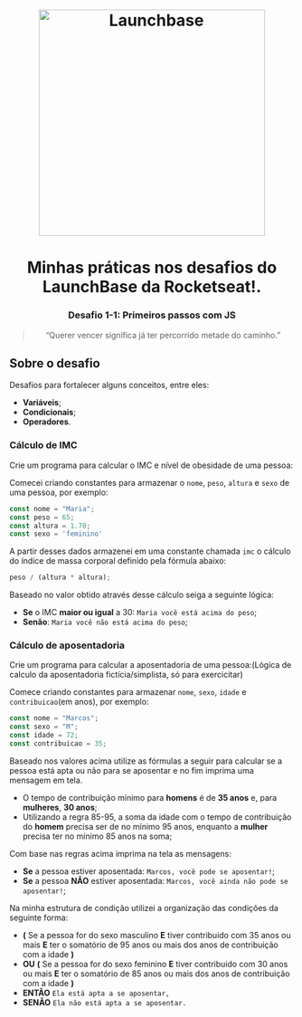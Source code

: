 <h1 align="center">
    <img alt="Launchbase" src="https://storage.googleapis.com/golden-wind/bootcamp-launchbase/logo.png" width="400px" />
</h1>
<h1 align="center">
    Minhas práticas nos desafios do LaunchBase da Rocketseat!.
</h1>

<h3 align="center">
  Desafio 1-1: Primeiros passos com JS
</h3>

<blockquote align="center">“Querer vencer significa já ter percorrido metade do caminho.”</blockquote>

<p align="center">

  <a href="https://www.linkedin.com/in/lucas-de-lima-azsura/">  
  </a>
</p>

## Sobre o desafio

Desafios para fortalecer alguns conceitos, entre eles:

- **Variáveis**;
- **Condicionais**;
- **Operadores**.

### Cálculo de IMC

Crie um programa para calcular o IMC e nível de obesidade de uma pessoa:

Comecei criando constantes para armazenar o `nome`, `peso`, `altura` e `sexo` de uma pessoa, por exemplo:

```js
const nome = "Maria";
const peso = 65;
const altura = 1.70;
const sexo = 'feminino'
```

A partir desses dados armazenei em uma constante chamada `imc` o cálculo do índice de massa corporal definido pela fórmula abaixo:

```js
peso / (altura * altura);
```

Baseado no valor obtido através desse cálculo seiga a seguinte lógica:

- **Se** o IMC **maior ou igual** a 30: `Maria você está acima do peso`;
- **Senão**: `Maria você não está acima do peso`;

### Cálculo de aposentadoria

Crie um programa para calcular a aposentadoria de uma pessoa:(Lógica de calculo da aposentadoria fictícia/simplista, só para exercicitar)

Comece criando constantes para armazenar `nome`, `sexo`, `idade` e `contribuicao`(em anos), por exemplo:

```js
const nome = "Marcos";
const sexo = "M";
const idade = 72;
const contribuicao = 35;
```

Baseado nos valores acima utilize as fórmulas a seguir para calcular se a pessoa está apta ou não para se aposentar e no fim imprima uma mensagem em tela.

- O tempo de contribuição mínimo para **homens** é de **35 anos** e, para **mulheres**, **30 anos**;
- Utilizando a regra 85-95, a soma da idade com o tempo de contribuição do **homem** precisa ser de no mínimo 95 anos, enquanto a **mulher** precisa ter no mínimo 85 anos na soma;

Com base nas regras acima imprima na tela as mensagens:

- **Se** a pessoa estiver aposentada: `Marcos, você pode se aposentar!`;
- **Se** a pessoa **NÃO** estiver aposentada: `Marcos, você ainda não pode se aposentar!`;

Na minha estrutura de condição utilizei a organização das condições da seguinte forma:
- **(** Se a pessoa for do sexo masculino **E** tiver contribuido com 35 anos ou mais **E** ter o somatório de 95 anos ou mais dos anos de contribuição com a idade **)**  
- **OU** **(** Se a pessoa for do sexo feminino **E** tiver contribuido com 30 anos ou mais **E** ter o somatório de 85 anos ou mais dos anos de contribuição com a idade **)**
- **ENTÃO** 
    `Ela está apta a se aposentar,` 
- **SENÃO**
    `Ela não está apta a se aposentar.` 
